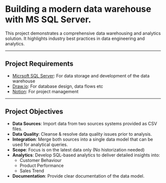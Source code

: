 # Building a modern data warehouse with MS SQL Server.
This project demonstrates a comprehensive data warehousing and analytics solution. It highlights industry best practices in data engineering and analytics.


----
## Project Requirements
<ul>
  <li><a href="https://learn.microsoft.com/en-us/ssms/install/install">Micrsoft SQL Server</a>: For data storage and development of the data warehouse</li>
  <li><a href="https://app.diagrams.net/">Draw.io</a>: For database design, data flows etc</li>
  <li><a href="https://www.notion.com/">Notion</a>: For project management</li>
</ul>

---
## Project Objectives
<ul>
  <li><b>Data Sources</b>: Import data from two sources systems provided as CSV files.</li>
  <li><b>Data Quality</b>: Cleanse & resolve data quality issues prior to analysis.</li>
  <li><b>Integration</b>: Merge both sources into a single data model that can be used for analytical queries.</li>
  <li><b>Scope</b>: Focus is on the latest data only (No historization needed) </li>
  <li><b>Analytics</b>: Develop SQL-based analytics to deliver detailed insights into: 
      <ul>
        <li>Customer Behaviour</li>
        <li>Product Performance</li>
        <li>Sales Trend</li>
      </ul>
  </li>
  <li><b>Documentation</b>: Provide clear documentation of the data model.</li>
</ul>
